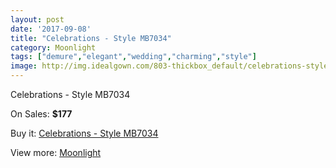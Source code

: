 ```yaml
---
layout: post
date: '2017-09-08'
title: "Celebrations - Style MB7034"
category: Moonlight
tags: ["demure","elegant","wedding","charming","style"]
image: http://img.idealgown.com/803-thickbox_default/celebrations-style-mb7034.jpg
---
```

Celebrations - Style MB7034

On Sales: **$177**
<a href="https://www.idealgown.com/en/moonlight/368-celebrations-style-mb7034.html"><amp-img layout="responsive" width="600" height="600" src="//img.idealgown.com/803-thickbox_default/celebrations-style-mb7034.jpg" alt="Celebrations - Style MB7034 0" /></a>
<a href="https://www.idealgown.com/en/moonlight/368-celebrations-style-mb7034.html"><amp-img layout="responsive" width="600" height="600" src="//img.idealgown.com/804-thickbox_default/celebrations-style-mb7034.jpg" alt="Celebrations - Style MB7034 1" /></a>

Buy it: [Celebrations - Style MB7034](https://www.idealgown.com/en/moonlight/368-celebrations-style-mb7034.html "Celebrations - Style MB7034")

View more: [Moonlight](https://www.idealgown.com/en/6-moonlight "Moonlight")